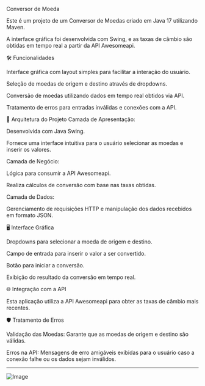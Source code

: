 Conversor de Moeda

Este é um projeto de um Conversor de Moedas criado em Java 17 utilizando Maven.

 A interface gráfica foi desenvolvida com Swing, e as taxas de câmbio são obtidas em tempo real a partir da API Awesomeapi.

🛠️ Funcionalidades

Interface gráfica com layout simples para facilitar a interação do usuário.

Seleção de moedas de origem e destino através de dropdowns.

Conversão de moedas utilizando dados em tempo real obtidos via API.

Tratamento de erros para entradas inválidas e conexões com a API.

🧩 Arquitetura do Projeto
Camada de Apresentação:

Desenvolvida com Java Swing.

Fornece uma interface intuitiva para o usuário selecionar as moedas e inserir os valores.

Camada de Negócio:

Lógica para consumir a API Awesomeapi.

Realiza cálculos de conversão com base nas taxas obtidas.

Camada de Dados:

Gerenciamento de requisições HTTP e manipulação dos dados recebidos em formato JSON.

🖥️ Interface Gráfica

Dropdowns para selecionar a moeda de origem e destino.

Campo de entrada para inserir o valor a ser convertido.

Botão para iniciar a conversão.

Exibição do resultado da conversão em tempo real.

🌐 Integração com a API

Esta aplicação utiliza a API Awesomeapi para obter as taxas de câmbio mais recentes. 

🛡️ Tratamento de Erros

Validação das Moedas: Garante que as moedas de origem e destino são válidas.

Erros na API: Mensagens de erro amigáveis exibidas para o usuário caso a conexão falhe ou os dados sejam inválidos.
____________________________________________________________________________________________

![Image](https://github.com/user-attachments/assets/17d2609f-1863-4726-b23c-cc4a5814cd51)

